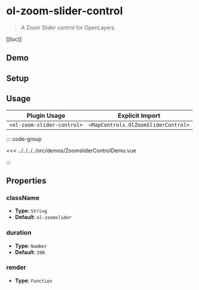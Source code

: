 # ol-zoom-slider-control

> A Zoom Slider control for OpenLayers.

[[toc]]

## Demo

<script setup lang="ts">
import ZoomsliderControlDemo from "@demos/ZoomsliderControlDemo.vue"
</script>
<ClientOnly>
<ZoomsliderControlDemo />
</ClientOnly>

## Setup

<!--@include: ../../mapcontrols.plugin.md-->

## Usage

| Plugin Usage               |           Explicit Import           |
| -------------------------- | :---------------------------------: |
| `<ol-zoom-slider-control>` | `<MapControls.OlZoomSliderControl>` |

::: code-group

<<< ../../../../src/demos/ZoomsliderControlDemo.vue

:::

## Properties

### className

- **Type**: `String`
- **Default**: `ol-zoomslider`

### duration

- **Type**: `Number`
- **Default**: `200`

### render

- **Type**: `Function`
